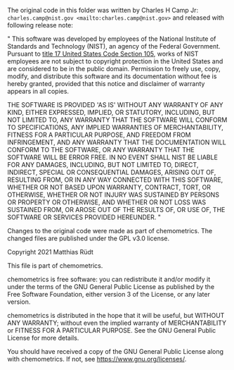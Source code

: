 The original code in this folder was written by Charles H Camp Jr:
`charles.camp@nist.gov <mailto:charles.camp@nist.gov>` and released with
following release note:

"
This software was developed by employees of the National Institute of Standards
and Technology (NIST), an agency of the Federal Government. Pursuant to  [title
17 United States Code Section
105](http://www.copyright.gov/title17/92chap1.html105),  works of NIST
employees are not subject to copyright protection in the United States and are
considered to be in the public domain. Permission to freely use, copy, modify,
and distribute this software and its documentation without fee is hereby
granted, provided that this notice and disclaimer of warranty appears in all
copies.

THE SOFTWARE IS PROVIDED 'AS IS' WITHOUT ANY WARRANTY OF ANY KIND, EITHER
EXPRESSED, IMPLIED, OR STATUTORY, INCLUDING, BUT NOT LIMITED TO, ANY WARRANTY
THAT THE SOFTWARE WILL CONFORM TO SPECIFICATIONS, ANY IMPLIED WARRANTIES OF
MERCHANTABILITY, FITNESS FOR A PARTICULAR PURPOSE, AND FREEDOM FROM
INFRINGEMENT, AND ANY WARRANTY THAT THE DOCUMENTATION WILL CONFORM TO THE
SOFTWARE, OR ANY WARRANTY THAT THE SOFTWARE WILL BE ERROR FREE. IN NO EVENT
SHALL NIST BE LIABLE FOR ANY DAMAGES, INCLUDING, BUT NOT LIMITED TO, DIRECT,
INDIRECT, SPECIAL OR CONSEQUENTIAL DAMAGES, ARISING OUT OF, RESULTING FROM, OR
IN ANY WAY CONNECTED WITH THIS SOFTWARE, WHETHER OR NOT BASED UPON WARRANTY,
CONTRACT, TORT, OR OTHERWISE, WHETHER OR NOT INJURY WAS SUSTAINED BY PERSONS
OR PROPERTY OR OTHERWISE, AND WHETHER OR NOT LOSS WAS SUSTAINED FROM, OR AROSE
OUT OF THE RESULTS OF, OR USE OF, THE SOFTWARE OR SERVICES PROVIDED HEREUNDER.
"

Changes to the original code were made as part of chemometrics. The changed
files are published under the GPL v3.0 license.

Copyright 2021 Matthias Rüdt

This file is part of chemometrics.

chemometrics is free software: you can redistribute it and/or modify
it under the terms of the GNU General Public License as published by
the Free Software Foundation, either version 3 of the License, or
any later version.

chemometrics is distributed in the hope that it will be useful,
but WITHOUT ANY WARRANTY; without even the implied warranty of
MERCHANTABILITY or FITNESS FOR A PARTICULAR PURPOSE.  See the
GNU General Public License for more details.

You should have received a copy of the GNU General Public License
along with chemometrics.  If not, see <https://www.gnu.org/licenses/>.
